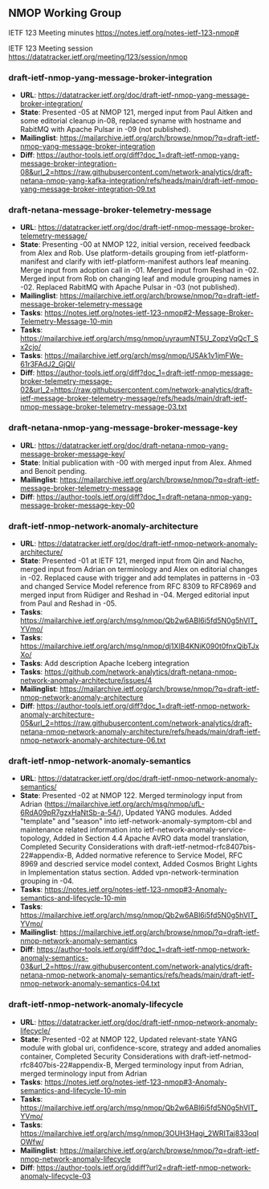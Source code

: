## NMOP Working Group

IETF 123 Meeting minutes
https://notes.ietf.org/notes-ietf-123-nmop#

IETF 123 Meeting session
https://datatracker.ietf.org/meeting/123/session/nmop

### draft-ietf-nmop-yang-message-broker-integration
* **URL**: https://datatracker.ietf.org/doc/draft-ietf-nmop-yang-message-broker-integration/
* **State**: Presented -05 at NMOP 121, merged input from Paul Aitken and some editorial cleanup in-08, replaced syname with hostname and RabitMQ with Apache Pulsar in -09 (not published).
* **Mailinglist**: https://mailarchive.ietf.org/arch/browse/nmop/?q=draft-ietf-nmop-yang-message-broker-integration
* **Diff**: https://author-tools.ietf.org/diff?doc_1=draft-ietf-nmop-yang-message-broker-integration-08&url_2=https://raw.githubusercontent.com/network-analytics/draft-netana-nmop-yang-kafka-integration/refs/heads/main/draft-ietf-nmop-yang-message-broker-integration-09.txt

### draft-netana-message-broker-telemetry-message
* **URL**: https://datatracker.ietf.org/doc/draft-ietf-nmop-message-broker-telemetry-message/
* **State**: Presenting -00 at NMOP 122, initial version, received feedback from Alex and Rob. Use platform-details grouping from ietf-platform-manifest and clarify with ietf-platform-manifest authors leaf meaning. Merge input from adoption call in -01. Merged input from Reshad in -02. Merged input from Rob on changing leaf and module grouping names in -02. Replaced RabitMQ with Apache Pulsar in -03 (not published).
* **Mailinglist**: https://mailarchive.ietf.org/arch/browse/nmop/?q=draft-ietf-message-broker-telemetry-message
* **Tasks**: https://notes.ietf.org/notes-ietf-123-nmop#2-Message-Broker-Telemetry-Message-10-min
* **Tasks**: https://mailarchive.ietf.org/arch/msg/nmop/uyraumNT5U_ZopzVqQcT_Sx2cjo/
* **Tasks**: https://mailarchive.ietf.org/arch/msg/nmop/USAk1v1jmFWe-61r3FAdJ2_GjQI/
* **Diff**: https://author-tools.ietf.org/diff?doc_1=draft-ietf-nmop-message-broker-telemetry-message-02&url_2=https://raw.githubusercontent.com/network-analytics/draft-ietf-message-broker-telemetry-message/refs/heads/main/draft-ietf-nmop-message-broker-telemetry-message-03.txt

### draft-netana-nmop-yang-message-broker-message-key
* **URL**: https://datatracker.ietf.org/doc/draft-netana-nmop-yang-message-broker-message-key/
* **State**: Initial publication with -00 with merged input from Alex. Ahmed and Benoit pending.
* **Mailinglist**: https://mailarchive.ietf.org/arch/browse/nmop/?q=draft-ietf-message-broker-telemetry-message
* **Diff**: https://author-tools.ietf.org/diff?doc_1=draft-netana-nmop-yang-message-broker-message-key-00

### draft-ietf-nmop-network-anomaly-architecture
* **URL**: https://datatracker.ietf.org/doc/draft-ietf-nmop-network-anomaly-architecture/
* **State**: Presented -01 at IETF 121, merged input from Qin and Nacho, merged input from Adrian on terminology and Alex on editorial changes in -02. Replaced cause with trigger and add templates in patterns in -03 and changed Service Model reference from RFC 8309 to RFC8969 and merged input from Rüdiger and Reshad in -04. Merged editorial input from Paul and Reshad in -05.
* **Tasks**: https://mailarchive.ietf.org/arch/msg/nmop/Qb2w6ABl6i5fd5N0g5hVIT_YVmo/
* **Tasks**: https://mailarchive.ietf.org/arch/msg/nmop/dj1XlB4KNiK090t0fnxQibTJxXo/
* **Tasks**: Add description Apache Iceberg integration
* **Tasks**: https://github.com/network-analytics/draft-netana-nmop-network-anomaly-architecture/issues/4
* **Mailinglist**: https://mailarchive.ietf.org/arch/browse/nmop/?q=draft-ietf-nmop-network-anomaly-architecture
* **Diff**: https://author-tools.ietf.org/diff?doc_1=draft-ietf-nmop-network-anomaly-architecture-05&url_2=https://raw.githubusercontent.com/network-analytics/draft-netana-nmop-network-anomaly-architecture/refs/heads/main/draft-ietf-nmop-network-anomaly-architecture-06.txt

### draft-ietf-nmop-network-anomaly-semantics
* **URL**: https://datatracker.ietf.org/doc/draft-ietf-nmop-network-anomaly-semantics/
* **State**: Presented -02 at NMOP 122. Merged terminology input from Adrian (https://mailarchive.ietf.org/arch/msg/nmop/ufL-6RdA09pR7gzxHaNtSb-a-54/), Updated YANG modules. Added "template" and "season" into ietf-network-anomaly-symptom-cbl and maintenance related information into ietf-network-anomaly-service-topology, Added in Section 4.4 Apache AVRO data model translation, Completed Security Considerations with draft-ietf-netmod-rfc8407bis-22#appendix-B, Added normative reference to Service Model, RFC 8969 and descried service model context, Added Cosmos Bright Lights in Implementation status section. Added vpn-network-termination grouping in -04.
* **Tasks**: https://notes.ietf.org/notes-ietf-123-nmop#3-Anomaly-semantics-and-lifecycle-10-min
* **Tasks**: https://mailarchive.ietf.org/arch/msg/nmop/Qb2w6ABl6i5fd5N0g5hVIT_YVmo/
* **Mailinglist**: https://mailarchive.ietf.org/arch/browse/nmop/?q=draft-ietf-nmop-network-anomaly-semantics
* **Diff**: https://author-tools.ietf.org/diff?doc_1=draft-ietf-nmop-network-anomaly-semantics-03&url_2=https://raw.githubusercontent.com/network-analytics/draft-netana-nmop-network-anomaly-semantics/refs/heads/main/draft-ietf-nmop-network-anomaly-semantics-04.txt

### draft-ietf-nmop-network-anomaly-lifecycle
* **URL**: https://datatracker.ietf.org/doc/draft-ietf-nmop-network-anomaly-lifecycle/
* **State**: Presented -02 at NMOP 122, Updated relevant-state YANG module with global uri, confidence-score, strategy and added anomalies container, Completed Security Considerations with draft-ietf-netmod-rfc8407bis-22#appendix-B, Merged terminology input from Adrian, merged terminology input from Adrian
* **Tasks**: https://notes.ietf.org/notes-ietf-123-nmop#3-Anomaly-semantics-and-lifecycle-10-min
* **Tasks**: https://mailarchive.ietf.org/arch/msg/nmop/Qb2w6ABl6i5fd5N0g5hVIT_YVmo/
* **Tasks**: https://mailarchive.ietf.org/arch/msg/nmop/3OUH3Hagi_2WRITaj833oqIOWfw/
* **Mailinglist**: https://mailarchive.ietf.org/arch/browse/nmop/?q=draft-ietf-nmop-network-anomaly-lifecycle
* **Diff**: https://author-tools.ietf.org/iddiff?url2=draft-ietf-nmop-network-anomaly-lifecycle-03